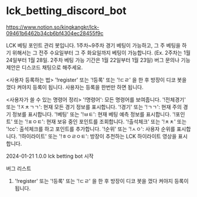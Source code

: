 # lck_betting_discord_bot


https://www.notion.so/kingkangkr/lck-09461b6462b34cb6bf4304ec28455f9c

LCK 베팅 포인트 관리 봇입니다.
1주차~9주차 경기 베팅이 가능하고, 그 주 베팅을 하기 위해서는 그 전주 수요일부터 그 주 화요일까지 베팅이 가능합니다.
(Ex. 2주차는 1월 24일부터 1월 28일. 2주차 베팅 가능 기간은 1월 22일부터 1월 23일)
버그 문의나 기능 제안은 디스코드 채팅으로 해주세요.


<사용자 등록하는 법>
 '!register' 또는 '!등록'  또는 '!ㄷㄹ' 을 한 후 방장이 디코 봇을 껐다 켜야지 등록이 됩니다. 사용자는 등록을 한번만 하면 됩니다.

<사용자가 쓸 수 있는 명령어 정리>
'!명령어': 모든 명령어를 보여줍니다.
'!전체경기' 또는 '!ㅈㅊㄱㄱ': 현재 모든 경기 정보를 표시합니다.
'!경기' 또는 '!ㄱㄱ': 현재 주의 경기 정보를 표시합니다.
'!베팅' 또는 '!ㅂㅌ': 현재 베팅 예측 정보를 표시합니다.
'!포인트' 또는 '!ㅍㅇㅌ': 현재 보유 중인 포인트를 조회합니다.
'!출석체크' 또는 '!ㅊㅊ' 또는 '!cc': 출석체크를 하고 포인트를 추가합니다.
'!순위' 또는 '!ㅅㅇ': 사용자 순위를 표시합니다.
'!하이라이트' 또는 '!ㅎㅇㄹㅇㅌ': 방장이 추천하는 LCK 하이라이트 영상을 표시합니다.

2024-01-21 1.0.0 lck betting bot 시작
         

버그 리스트
1. '!register' 또는 '!등록'  또는 '!ㄷㄹ' 을 한 후 방장이 디코 봇을 껐다 켜야지 등록이 됩니다.




